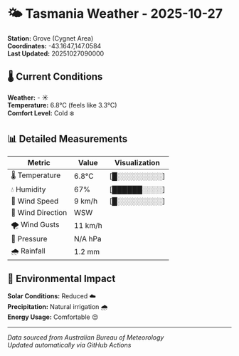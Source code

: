 # 🌤️ Tasmania Weather - 2025-10-27

**Station:** Grove (Cygnet Area)  
**Coordinates:** -43.1647,147.0584  
**Last Updated:** 20251027090000

## 🌡️ Current Conditions

**Weather:** - ☀️  
**Temperature:** 6.8°C (feels like 3.3°C)  
**Comfort Level:** Cold ❄️

## 📊 Detailed Measurements

| Metric | Value | Visualization |
|--------|-------|---------------|
| 🌡️ Temperature | 6.8°C | [█░░░░░░░░░] |
| 💧 Humidity | 67% | [██████░░░░] |
| 💨 Wind Speed | 9 km/h | [█░░░░░░░░░] |
| 🧭 Wind Direction | WSW | |
| 🌪️ Wind Gusts | 11 km/h | |
| 🔽 Pressure | N/A hPa | |
| 🌧️ Rainfall | 1.2 mm | |

## 🌱 Environmental Impact

**Solar Conditions:** Reduced ☁️  
**Precipitation:** Natural irrigation 🌧️  
**Energy Usage:** Comfortable 😌

---
*Data sourced from Australian Bureau of Meteorology*  
*Updated automatically via GitHub Actions*
